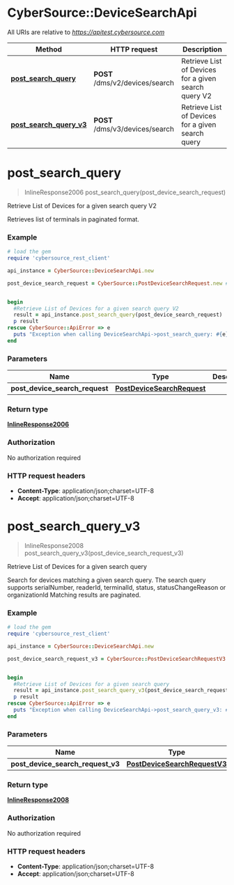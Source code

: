 # CyberSource::DeviceSearchApi

All URIs are relative to *https://apitest.cybersource.com*

Method | HTTP request | Description
------------- | ------------- | -------------
[**post_search_query**](DeviceSearchApi.md#post_search_query) | **POST** /dms/v2/devices/search | Retrieve List of Devices for a given search query V2
[**post_search_query_v3**](DeviceSearchApi.md#post_search_query_v3) | **POST** /dms/v3/devices/search | Retrieve List of Devices for a given search query


# **post_search_query**
> InlineResponse2006 post_search_query(post_device_search_request)

Retrieve List of Devices for a given search query V2

Retrieves list of terminals in paginated format.

### Example
```ruby
# load the gem
require 'cybersource_rest_client'

api_instance = CyberSource::DeviceSearchApi.new

post_device_search_request = CyberSource::PostDeviceSearchRequest.new # PostDeviceSearchRequest | 


begin
  #Retrieve List of Devices for a given search query V2
  result = api_instance.post_search_query(post_device_search_request)
  p result
rescue CyberSource::ApiError => e
  puts "Exception when calling DeviceSearchApi->post_search_query: #{e}"
end
```

### Parameters

Name | Type | Description  | Notes
------------- | ------------- | ------------- | -------------
 **post_device_search_request** | [**PostDeviceSearchRequest**](PostDeviceSearchRequest.md)|  | 

### Return type

[**InlineResponse2006**](InlineResponse2006.md)

### Authorization

No authorization required

### HTTP request headers

 - **Content-Type**: application/json;charset=UTF-8
 - **Accept**: application/json;charset=UTF-8



# **post_search_query_v3**
> InlineResponse2008 post_search_query_v3(post_device_search_request_v3)

Retrieve List of Devices for a given search query

Search for devices matching a given search query.  The search query supports serialNumber, readerId, terminalId, status, statusChangeReason or organizationId  Matching results are paginated. 

### Example
```ruby
# load the gem
require 'cybersource_rest_client'

api_instance = CyberSource::DeviceSearchApi.new

post_device_search_request_v3 = CyberSource::PostDeviceSearchRequestV3.new # PostDeviceSearchRequestV3 | 


begin
  #Retrieve List of Devices for a given search query
  result = api_instance.post_search_query_v3(post_device_search_request_v3)
  p result
rescue CyberSource::ApiError => e
  puts "Exception when calling DeviceSearchApi->post_search_query_v3: #{e}"
end
```

### Parameters

Name | Type | Description  | Notes
------------- | ------------- | ------------- | -------------
 **post_device_search_request_v3** | [**PostDeviceSearchRequestV3**](PostDeviceSearchRequestV3.md)|  | 

### Return type

[**InlineResponse2008**](InlineResponse2008.md)

### Authorization

No authorization required

### HTTP request headers

 - **Content-Type**: application/json;charset=UTF-8
 - **Accept**: application/json;charset=UTF-8



